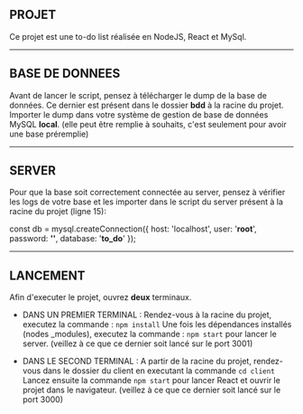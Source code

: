 ## PROJET

Ce projet est une to-do list réalisée en NodeJS, React et MySql.

-------------------------------------------------------------------------------------------------------------

## BASE DE DONNEES

Avant de lancer le script, pensez à télécharger le dump de la base de données. 
Ce dernier est présent dans le dossier **bdd** à la racine du projet.
Importer le dump dans votre système de gestion de base de données MySQL **local**.
(elle peut être remplie à souhaits, c'est seulement pour avoir une base préremplie)

-------------------------------------------------------------------------------------------------------------

## SERVER

Pour que la base soit correctement connectée au server, pensez à vérifier les logs de votre base
et les importer dans le script du server présent à la racine du projet (ligne 15):

const db = mysql.createConnection({
    host: 'localhost',
    user: '**root**',
    password: **''**,
    database: '**to_do**'
});

-------------------------------------------------------------------------------------------------------------

## LANCEMENT

Afin d'executer le projet, ouvrez **deux** terminaux. 

* DANS UN PREMIER TERMINAL :
Rendez-vous à la racine du projet, executez la commande : `npm install`
Une fois les dépendances installés (nodes _modules), executez la commande : `npm start` pour lancer le server. 
(veillez à ce que ce dernier soit lancé sur le port 3001)

* DANS LE SECOND TERMINAL :
A partir de la racine du projet, rendez-vous dans le dossier du client en executant la commande `cd client`
Lancez ensuite la commande `npm start` pour lancer React et ouvrir le projet dans le navigateur.
(veillez à ce que ce dernier soit lancé sur le port 3000)
